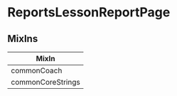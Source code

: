 # ReportsLessonReportPage

## MixIns

<!-- @vuese:ReportsLessonReportPage:mixIns:start -->
|MixIn|
|---|
|commonCoach|
|commonCoreStrings|

<!-- @vuese:ReportsLessonReportPage:mixIns:end -->
